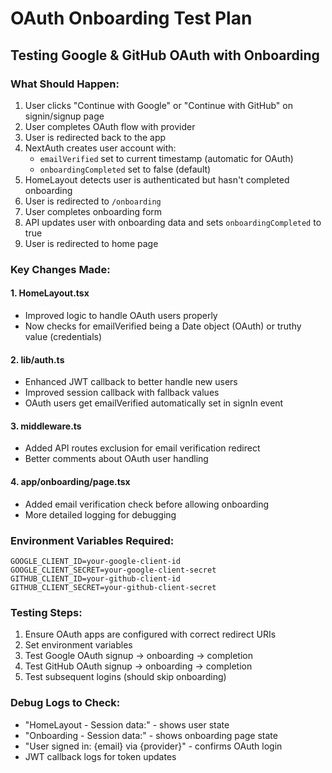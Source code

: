 # OAuth Onboarding Test Plan

## Testing Google & GitHub OAuth with Onboarding

### What Should Happen:

1. User clicks "Continue with Google" or "Continue with GitHub" on signin/signup page
2. User completes OAuth flow with provider
3. User is redirected back to the app
4. NextAuth creates user account with:
   - `emailVerified` set to current timestamp (automatic for OAuth)
   - `onboardingCompleted` set to false (default)
5. HomeLayout detects user is authenticated but hasn't completed onboarding
6. User is redirected to `/onboarding`
7. User completes onboarding form
8. API updates user with onboarding data and sets `onboardingCompleted` to true
9. User is redirected to home page

### Key Changes Made:

#### 1. HomeLayout.tsx

- Improved logic to handle OAuth users properly
- Now checks for emailVerified being a Date object (OAuth) or truthy value (credentials)

#### 2. lib/auth.ts

- Enhanced JWT callback to better handle new users
- Improved session callback with fallback values
- OAuth users get emailVerified automatically set in signIn event

#### 3. middleware.ts

- Added API routes exclusion for email verification redirect
- Better comments about OAuth user handling

#### 4. app/onboarding/page.tsx

- Added email verification check before allowing onboarding
- More detailed logging for debugging

### Environment Variables Required:

```
GOOGLE_CLIENT_ID=your-google-client-id
GOOGLE_CLIENT_SECRET=your-google-client-secret
GITHUB_CLIENT_ID=your-github-client-id
GITHUB_CLIENT_SECRET=your-github-client-secret
```

### Testing Steps:

1. Ensure OAuth apps are configured with correct redirect URIs
2. Set environment variables
3. Test Google OAuth signup → onboarding → completion
4. Test GitHub OAuth signup → onboarding → completion
5. Test subsequent logins (should skip onboarding)

### Debug Logs to Check:

- "HomeLayout - Session data:" - shows user state
- "Onboarding - Session data:" - shows onboarding page state
- "User signed in: {email} via {provider}" - confirms OAuth login
- JWT callback logs for token updates

